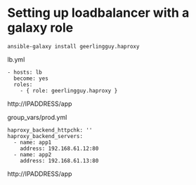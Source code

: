 # Setting up loadbalancer with a galaxy role

```
ansible-galaxy install geerlingguy.haproxy
```

lb.yml
```
- hosts: lb
  become: yes
  roles:
    - { role: geerlingguy.haproxy }

```

http://IPADDRESS/app


group_vars/prod.yml
```
haproxy_backend_httpchk: ''
haproxy_backend_servers:
  - name: app1
    address: 192.168.61.12:80
  - name: app2
    address: 192.168.61.13:80

```

http://IPADDRESS/app
